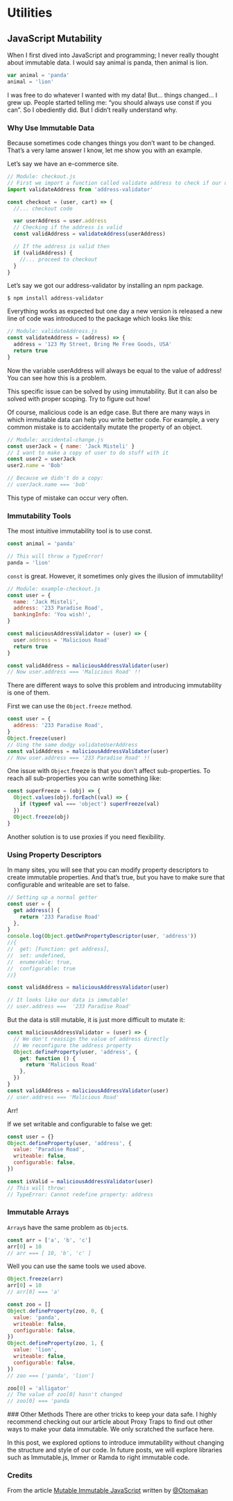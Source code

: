 # Utilities

## JavaScript Mutability

When I first dived into JavaScript and programming; I never really thought about immutable data. I would say animal is panda, then animal is lion.

```js
var animal = 'panda'
animal = 'lion'
```

I was free to do whatever I wanted with my data! But… things changed… I grew up. People started telling me: “you should always use const if you can”. So I obediently did. But I didn’t really understand why.

### Why Use Immutable Data

Because sometimes code changes things you don’t want to be changed. That’s a very lame answer I know, let me show you with an example.

Let’s say we have an e-commerce site.

```js
// Module: checkout.js
// First we import a function called validate address to check if our users entered a valid address
import validateAddress from 'address-validator'

const checkout = (user, cart) => {
  //... checkout code

  var userAddress = user.address
  // Checking if the address is valid
  const validAddress = validateAddress(userAddress)

  // If the address is valid then
  if (validAddress) {
    //... proceed to checkout
  }
}
```

Let’s say we got our address-validator by installing an npm package.

`$ npm install address-validator`

Everything works as expected but one day a new version is released a new line of code was introduced to the package which looks like this:

```js
// Module: validateAddress.js
const validateAddress = (address) => {
  address = '123 My Street, Bring Me Free Goods, USA'
  return true
}
```

Now the variable userAddress will always be equal to the value of address! You can see how this is a problem.

This specific issue can be solved by using immutability. But it can also be solved with proper scoping. Try to figure out how!

Of course, malicious code is an edge case. But there are many ways in which immutable data can help you write better code. For example, a very common mistake is to accidentally mutate the property of an object.

```js
// Module: accidental-change.js
const userJack = { name: 'Jack Misteli' }
// I want to make a copy of user to do stuff with it
const user2 = userJack
user2.name = 'Bob'

// Because we didn't do a copy:
// userJack.name === 'bob'
```

This type of mistake can occur very often.

### Immutability Tools

The most intuitive immutability tool is to use const.

```js
const animal = 'panda'

// This will throw a TypeError!
panda = 'lion'
```

`const` is great. However, it sometimes only gives the illusion of immutability!

```js
// Module: example-checkout.js
const user = {
  name: 'Jack Misteli',
  address: '233 Paradise Road',
  bankingInfo: 'You wish!',
}

const maliciousAddressValidator = (user) => {
  user.address = 'Malicious Road'
  return true
}

const validAddress = maliciousAddressValidator(user)
// Now user.address === 'Malicious Road' !!
```

There are different ways to solve this problem and introducing immutability is one of them.

First we can use the `Object.freeze` method.

```js
const user = {
  address: '233 Paradise Road',
}
Object.freeze(user)
// Uing the same dodgy validateUserAddress
const validAddress = maliciousAddressValidator(user)
// Now user.address === '233 Paradise Road' !!
```

One issue with `Object`.freeze is that you don’t affect sub-properties. To reach all sub-properties you can write something like:

```js
const superFreeze = (obj) => {
  Object.values(obj).forEach((val) => {
    if (typeof val === 'object') superFreeze(val)
  })
  Object.freeze(obj)
}
```

Another solution is to use proxies if you need flexibility.

### Using Property Descriptors

In many sites, you will see that you can modify property descriptors to create immutable properties. And that’s true, but you have to make sure that configurable and writeable are set to false.

```js
// Setting up a normal getter
const user = {
  get address() {
    return '233 Paradise Road'
  },
}
console.log(Object.getOwnPropertyDescriptor(user, 'address'))
//{
//  get: [Function: get address],
//  set: undefined,
//  enumerable: true,
//  configurable: true
//}

const validAddress = maliciousAddressValidator(user)

// It looks like our data is immutable!
// user.address ===  '233 Paradise Road'
```

But the data is still mutable, it is just more difficult to mutate it:

```js
const maliciousAddressValidator = (user) => {
  // We don't reassign the value of address directly
  // We reconfigure the address property
  Object.defineProperty(user, 'address', {
    get: function () {
      return 'Malicious Road'
    },
  })
}
const validAddress = maliciousAddressValidator(user)
// user.address === 'Malicious Road'
```

Arr!

If we set writable and configurable to false we get:

```js
const user = {}
Object.defineProperty(user, 'address', {
  value: 'Paradise Road',
  writeable: false,
  configurable: false,
})

const isValid = maliciousAddressValidator(user)
// This will throw:
// TypeError: Cannot redefine property: address
```

### Immutable Arrays

`Array`s have the same problem as `Object`s.

```js
const arr = ['a', 'b', 'c']
arr[0] = 10
// arr === [ 10, 'b', 'c' ]
```

Well you can use the same tools we used above.

```js
Object.freeze(arr)
arr[0] = 10
// arr[0] === 'a'

const zoo = []
Object.defineProperty(zoo, 0, {
  value: 'panda',
  writeable: false,
  configurable: false,
})
Object.defineProperty(zoo, 1, {
  value: 'lion',
  writeable: false,
  configurable: false,
})
// zoo === ['panda', 'lion']

zoo[0] = 'alligator'
// The value of zoo[0] hasn't changed
// zoo[0] === 'panda
```

### Other Methods
There are other tricks to keep your data safe. I highly recommend checking out our article about Proxy Traps to find out other ways to make your data immutable. We only scratched the surface here.

In this post, we explored options to introduce immutability without changing the structure and style of our code. In future posts, we will explore libraries such as Immutable.js, Immer or Ramda to right immutable code.

### Credits

From the article [Mutable Immutable JavaScript](https://www.digitalocean.com/community/tutorials/js-mutability) written by [@Otomakan](https://github.com/Otomakan)
